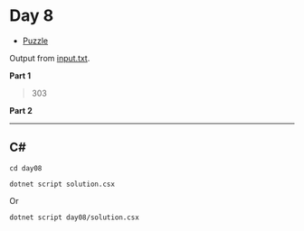 # Day 8

- [Puzzle](PUZZLE.md)

Output from [input.txt](day08/input.txt).

**Part 1**

> 303

**Part 2**

> 

---

## C#

`cd day08`

`dotnet script solution.csx`

Or

`dotnet script day08/solution.csx`
